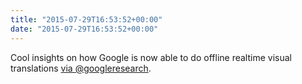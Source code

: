 ```yaml
---
title: "2015-07-29T16:53:52+00:00"
date: "2015-07-29T16:53:52+00:00"
---
```


Cool insights on how Google is now able to do offline realtime visual translations [via @googleresearch](http://googleresearch.blogspot.be/2015/07/how-google-translate-squeezes-deep.html).
